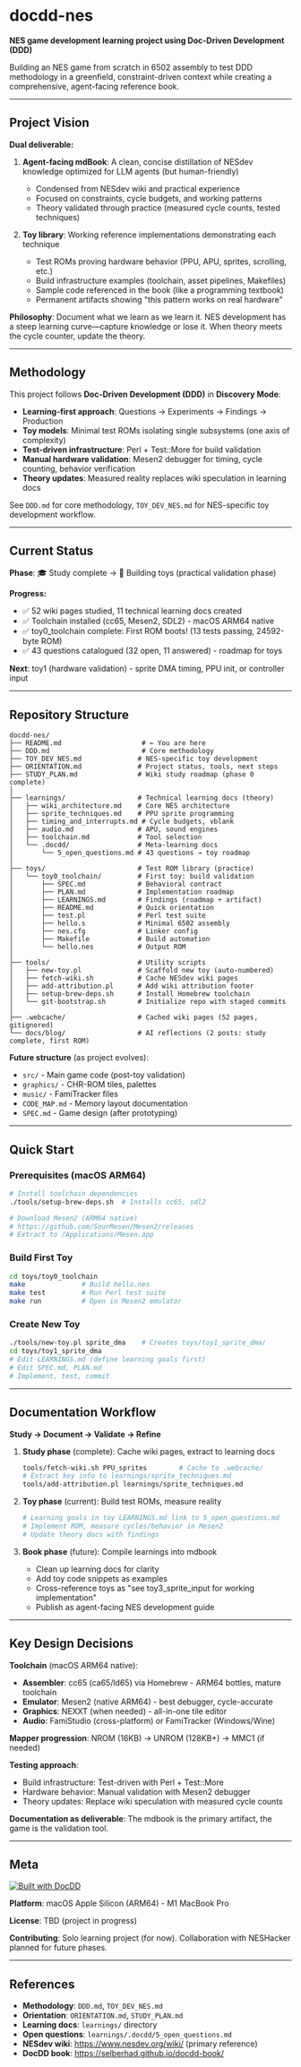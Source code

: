 # docdd-nes

**NES game development learning project using Doc-Driven Development (DDD)**

Building an NES game from scratch in 6502 assembly to test DDD methodology in a greenfield, constraint-driven context while creating a comprehensive, agent-facing reference book.

---

## Project Vision

**Dual deliverable:**

1. **Agent-facing mdBook**: A clean, concise distillation of NESdev knowledge optimized for LLM agents (but human-friendly)
   - Condensed from NESdev wiki and practical experience
   - Focused on constraints, cycle budgets, and working patterns
   - Theory validated through practice (measured cycle counts, tested techniques)

2. **Toy library**: Working reference implementations demonstrating each technique
   - Test ROMs proving hardware behavior (PPU, APU, sprites, scrolling, etc.)
   - Build infrastructure examples (toolchain, asset pipelines, Makefiles)
   - Sample code referenced in the book (like a programming textbook)
   - Permanent artifacts showing "this pattern works on real hardware"

**Philosophy**: Document what we learn as we learn it. NES development has a steep learning curve—capture knowledge or lose it. When theory meets the cycle counter, update the theory.

---

## Methodology

This project follows **Doc-Driven Development (DDD)** in **Discovery Mode**:

- **Learning-first approach**: Questions → Experiments → Findings → Production
- **Toy models**: Minimal test ROMs isolating single subsystems (one axis of complexity)
- **Test-driven infrastructure**: Perl + Test::More for build validation
- **Manual hardware validation**: Mesen2 debugger for timing, cycle counting, behavior verification
- **Theory updates**: Measured reality replaces wiki speculation in learning docs

See `DDD.md` for core methodology, `TOY_DEV_NES.md` for NES-specific toy development workflow.

---

## Current Status

**Phase**: 🎓 Study complete → 🔨 Building toys (practical validation phase)

**Progress:**
- ✅ 52 wiki pages studied, 11 technical learning docs created
- ✅ Toolchain installed (cc65, Mesen2, SDL2) - macOS ARM64 native
- ✅ toy0_toolchain complete: First ROM boots! (13 tests passing, 24592-byte ROM)
- ✅ 43 questions catalogued (32 open, 11 answered) - roadmap for toys

**Next**: toy1 (hardware validation) - sprite DMA timing, PPU init, or controller input

---

## Repository Structure

```
docdd-nes/
├── README.md                    # ← You are here
├── DDD.md                       # Core methodology
├── TOY_DEV_NES.md              # NES-specific toy development
├── ORIENTATION.md              # Project status, tools, next steps
├── STUDY_PLAN.md               # Wiki study roadmap (phase 0 complete)
│
├── learnings/                  # Technical learning docs (theory)
│   ├── wiki_architecture.md    # Core NES architecture
│   ├── sprite_techniques.md    # PPU sprite programming
│   ├── timing_and_interrupts.md # Cycle budgets, vblank
│   ├── audio.md                # APU, sound engines
│   ├── toolchain.md            # Tool selection
│   └── .docdd/                 # Meta-learning docs
│       └── 5_open_questions.md # 43 questions → toy roadmap
│
├── toys/                       # Test ROM library (practice)
│   └── toy0_toolchain/         # First toy: build validation
│       ├── SPEC.md             # Behavioral contract
│       ├── PLAN.md             # Implementation roadmap
│       ├── LEARNINGS.md        # Findings (roadmap + artifact)
│       ├── README.md           # Quick orientation
│       ├── test.pl             # Perl test suite
│       ├── hello.s             # Minimal 6502 assembly
│       ├── nes.cfg             # Linker config
│       ├── Makefile            # Build automation
│       └── hello.nes           # Output ROM
│
├── tools/                      # Utility scripts
│   ├── new-toy.pl              # Scaffold new toy (auto-numbered)
│   ├── fetch-wiki.sh           # Cache NESdev wiki pages
│   ├── add-attribution.pl      # Add wiki attribution footer
│   ├── setup-brew-deps.sh      # Install Homebrew toolchain
│   └── git-bootstrap.sh        # Initialize repo with staged commits
│
├── .webcache/                  # Cached wiki pages (52 pages, gitignored)
└── docs/blog/                  # AI reflections (2 posts: study complete, first ROM)
```

**Future structure** (as project evolves):
- `src/` - Main game code (post-toy validation)
- `graphics/` - CHR-ROM tiles, palettes
- `music/` - FamiTracker files
- `CODE_MAP.md` - Memory layout documentation
- `SPEC.md` - Game design (after prototyping)

---

## Quick Start

### Prerequisites (macOS ARM64)
```bash
# Install toolchain dependencies
./tools/setup-brew-deps.sh  # Installs cc65, sdl2

# Download Mesen2 (ARM64 native)
# https://github.com/SourMesen/Mesen2/releases
# Extract to /Applications/Mesen.app
```

### Build First Toy
```bash
cd toys/toy0_toolchain
make              # Build hello.nes
make test         # Run Perl test suite
make run          # Open in Mesen2 emulator
```

### Create New Toy
```bash
./tools/new-toy.pl sprite_dma    # Creates toys/toy1_sprite_dma/
cd toys/toy1_sprite_dma
# Edit LEARNINGS.md (define learning goals first)
# Edit SPEC.md, PLAN.md
# Implement, test, commit
```

---

## Documentation Workflow

**Study → Document → Validate → Refine**

1. **Study phase** (complete): Cache wiki pages, extract to learning docs
   ```bash
   tools/fetch-wiki.sh PPU_sprites        # Cache to .webcache/
   # Extract key info to learnings/sprite_techniques.md
   tools/add-attribution.pl learnings/sprite_techniques.md
   ```

2. **Toy phase** (current): Build test ROMs, measure reality
   ```bash
   # Learning goals in toy LEARNINGS.md link to 5_open_questions.md
   # Implement ROM, measure cycles/behavior in Mesen2
   # Update theory docs with findings
   ```

3. **Book phase** (future): Compile learnings into mdbook
   - Clean up learning docs for clarity
   - Add toy code snippets as examples
   - Cross-reference toys as "see toy3_sprite_input for working implementation"
   - Publish as agent-facing NES development guide

---

## Key Design Decisions

**Toolchain** (macOS ARM64 native):
- **Assembler**: cc65 (ca65/ld65) via Homebrew - ARM64 bottles, mature toolchain
- **Emulator**: Mesen2 (native ARM64) - best debugger, cycle-accurate
- **Graphics**: NEXXT (when needed) - all-in-one tile editor
- **Audio**: FamiStudio (cross-platform) or FamiTracker (Windows/Wine)

**Mapper progression**: NROM (16KB) → UNROM (128KB+) → MMC1 (if needed)

**Testing approach**:
- Build infrastructure: Test-driven with Perl + Test::More
- Hardware behavior: Manual validation with Mesen2 debugger
- Theory updates: Replace wiki speculation with measured cycle counts

**Documentation as deliverable**: The mdbook is the primary artifact, the game is the validation tool.

---

## Meta

[![Built with DocDD](https://img.shields.io/badge/built_with-DocDD-blue)](https://github.com/selberhad/docdd-book)

**Platform**: macOS Apple Silicon (ARM64) - M1 MacBook Pro

**License**: TBD (project in progress)

**Contributing**: Solo learning project (for now). Collaboration with NESHacker planned for future phases.

---

## References

- **Methodology**: `DDD.md`, `TOY_DEV_NES.md`
- **Orientation**: `ORIENTATION.md`, `STUDY_PLAN.md`
- **Learning docs**: `learnings/` directory
- **Open questions**: `learnings/.docdd/5_open_questions.md`
- **NESdev wiki**: https://www.nesdev.org/wiki/ (primary reference)
- **DocDD book**: https://selberhad.github.io/docdd-book/
